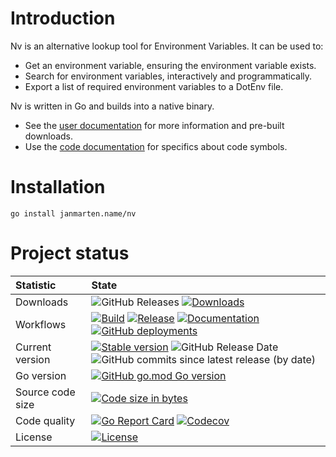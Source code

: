 # Introduction

Nv is an alternative lookup tool for Environment Variables.
It can be used to:

- Get an environment variable, ensuring the environment variable exists.
- Search for environment variables, interactively and programmatically.
- Export a list of required environment variables to a DotEnv file.

Nv is written in Go and builds into a native binary.

* See the [user documentation](http://janmarten.name/nv) for more information and pre-built downloads.
* Use the [code documentation](https://pkg.go.dev/janmarten.name/nv) for specifics about code symbols.

# Installation

```
go install janmarten.name/nv
```

# Project status

| Statistic        | State |
|:-----------------|:------|
| Downloads        | ![GitHub Releases](https://img.shields.io/github/downloads/johmanx10/nv/latest/total?label=Latest%20release) [![Downloads](https://img.shields.io/github/downloads/johmanx10/nv/total?label=All%20releases)](https://github.com/johmanx10/nv/releases) |
| Workflows        | [![Build](https://github.com/johmanx10/nv/workflows/Build/badge.svg)](https://github.com/johmanx10/nv/actions?query=workflow%3ABuild) [![Release](https://github.com/johmanx10/nv/workflows/Release/badge.svg)](https://github.com/johmanx10/nv/actions?query=workflow%3ARelease) [![Documentation](https://github.com/johmanx10/nv/workflows/Documentation/badge.svg)](https://github.com/johmanx10/nv/actions?query=workflow%3ADocumentation) [![GitHub deployments](https://img.shields.io/github/deployments/johmanx10/nv/github-pages?label=Github%20pages&logo=jekyll)](https://github.com/johmanx10/nv/deployments/activity_log?environment=github-pages) |
| Current version  | [![Stable version](https://img.shields.io/github/v/release/johmanx10/nv?include_prereleases&label=)](https://github.com/johmanx10/nv/releases/latest) ![GitHub Release Date](https://img.shields.io/github/release-date/johmanx10/nv?label=Released) ![GitHub commits since latest release (by date)](https://img.shields.io/github/commits-since/johmanx10/nv/latest?label=Commits%20behind&logo=git&logoColor=white) |
| Go version       | [![GitHub go.mod Go version](https://img.shields.io/github/go-mod/go-version/johmanx10/nv?logo=go&label=&logoColor=white)](https://golang.org/doc/go1.14) |
| Source code size | [![Code size in bytes](https://img.shields.io/github/languages/code-size/johmanx10/nv?label=&logo=git&logoColor=white)](https://github.com/johmanx10/nv) |
| Code quality     | [![Go Report Card](https://goreportcard.com/badge/github.com/johmanx10/nv)](https://goreportcard.com/report/github.com/johmanx10/nv) [![Codecov](https://img.shields.io/codecov/c/github/johmanx10/nv?label=Coverage&logo=codecov&logoColor=white)](https://codecov.io/gh/johmanx10/nv) |
| License          | [![License](https://img.shields.io/github/license/johmanx10/nv?label=&color=blue)](https://github.com/johmanx10/nv/blob/main/LICENSE) |
